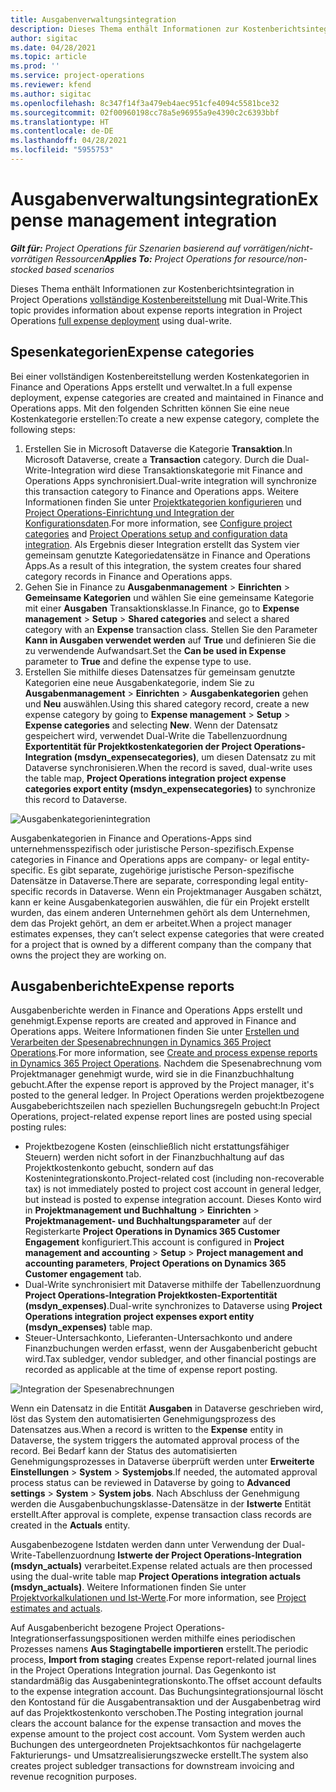 ```yaml
---
title: Ausgabenverwaltungsintegration
description: Dieses Thema enthält Informationen zur Kostenberichtsintegration in Project Operations mit Dual-Write.
author: sigitac
ms.date: 04/28/2021
ms.topic: article
ms.prod: ''
ms.service: project-operations
ms.reviewer: kfend
ms.author: sigitac
ms.openlocfilehash: 8c347f14f3a479eb4aec951cfe4094c5581bce32
ms.sourcegitcommit: 02f00960198cc78a5e96955a9e4390c2c6393bbf
ms.translationtype: HT
ms.contentlocale: de-DE
ms.lasthandoff: 04/28/2021
ms.locfileid: "5955753"
---
```

# <a name="expense-management-integration"></a><span data-ttu-id="84a53-103">Ausgabenverwaltungsintegration</span><span class="sxs-lookup"><span data-stu-id="84a53-103">Expense management integration</span></span>

<span data-ttu-id="84a53-104">_**Gilt für:** Project Operations für Szenarien basierend auf vorrätigen/nicht-vorrätigen Ressourcen_</span><span class="sxs-lookup"><span data-stu-id="84a53-104">_**Applies To:** Project Operations for resource/non-stocked based scenarios_</span></span>

<span data-ttu-id="84a53-105">Dieses Thema enthält Informationen zur Kostenberichtsintegration in Project Operations [vollständige Kostenbereitstellung](../expense/expense-overview.md) mit Dual-Write.</span><span class="sxs-lookup"><span data-stu-id="84a53-105">This topic provides information about expense reports integration in Project Operations [full expense deployment](../expense/expense-overview.md) using dual-write.</span></span>

## <a name="expense-categories"></a><span data-ttu-id="84a53-106">Spesenkategorien</span><span class="sxs-lookup"><span data-stu-id="84a53-106">Expense categories</span></span>

<span data-ttu-id="84a53-107">Bei einer vollständigen Kostenbereitstellung werden Kostenkategorien in Finance and Operations Apps erstellt und verwaltet.</span><span class="sxs-lookup"><span data-stu-id="84a53-107">In a full expense deployment, expense categories are created and maintained in Finance and Operations apps.</span></span> <span data-ttu-id="84a53-108">Mit den folgenden Schritten können Sie eine neue Kostenkategorie erstellen:</span><span class="sxs-lookup"><span data-stu-id="84a53-108">To create a new expense category, complete the following steps:</span></span>

1. <span data-ttu-id="84a53-109">Erstellen Sie in Microsoft Dataverse die Kategorie **Transaktion**.</span><span class="sxs-lookup"><span data-stu-id="84a53-109">In Microsoft Dataverse, create a **Transaction** category.</span></span> <span data-ttu-id="84a53-110">Durch die Dual-Write-Integration wird diese Transaktionskategorie mit Finance and Operations Apps synchronisiert.</span><span class="sxs-lookup"><span data-stu-id="84a53-110">Dual-write integration will synchronize this transaction category to Finance and Operations apps.</span></span> <span data-ttu-id="84a53-111">Weitere Informationen finden Sie unter [Projektkategorien konfigurieren](/dynamics365/project-operations/project-accounting/configure-project-categories) und [Project Operations-Einrichtung und Integration der Konfigurationsdaten](resource-dual-write-setup-integration.md).</span><span class="sxs-lookup"><span data-stu-id="84a53-111">For more information, see [Configure project categories](/dynamics365/project-operations/project-accounting/configure-project-categories) and [Project Operations setup and configuration data integration](resource-dual-write-setup-integration.md).</span></span> <span data-ttu-id="84a53-112">Als Ergebnis dieser Integration erstellt das System vier gemeinsam genutzte Kategoriedatensätze in Finance and Operations Apps.</span><span class="sxs-lookup"><span data-stu-id="84a53-112">As a result of this integration, the system creates four shared category records in Finance and Operations apps.</span></span>
2. <span data-ttu-id="84a53-113">Gehen Sie in Finance zu **Ausgabenmanagement** > **Einrichten** > **Gemeinsame Kategorien** und wählen Sie eine gemeinsame Kategorie mit einer **Ausgaben** Transaktionsklasse.</span><span class="sxs-lookup"><span data-stu-id="84a53-113">In Finance, go to **Expense management** > **Setup** > **Shared categories** and select a shared category with an **Expense** transaction class.</span></span> <span data-ttu-id="84a53-114">Stellen Sie den Parameter **Kann in Ausgaben verwendet werden** auf **True** und definieren Sie die zu verwendende Aufwandsart.</span><span class="sxs-lookup"><span data-stu-id="84a53-114">Set the **Can be used in Expense** parameter to **True** and define the expense type to use.</span></span>
3. <span data-ttu-id="84a53-115">Erstellen Sie mithilfe dieses Datensatzes für gemeinsam genutzte Kategorien eine neue Ausgabenkategorie, indem Sie zu **Ausgabenmanagement** > **Einrichten** > **Ausgabenkategorien** gehen und **Neu** auswählen.</span><span class="sxs-lookup"><span data-stu-id="84a53-115">Using this shared category record, create a new expense category by going to **Expense management** > **Setup** > **Expense categories** and selecting **New**.</span></span> <span data-ttu-id="84a53-116">Wenn der Datensatz gespeichert wird, verwendet Dual-Write die Tabellenzuordnung **Exportentität für Projektkostenkategorien der Project Operations-Integration (msdyn\_expensecategories)**, um diesen Datensatz zu mit Dataverse synchronisieren.</span><span class="sxs-lookup"><span data-stu-id="84a53-116">When the record is saved, dual-write uses the table map, **Project Operations integration project expense categories export entity (msdyn\_expensecategories)** to synchronize this record to Dataverse.</span></span>

  ![Ausgabenkategorienintegration](./media/DW6ExpenseCategories.png)

<span data-ttu-id="84a53-118">Ausgabenkategorien in Finance and Operations-Apps sind unternehmensspezifisch oder juristische Person-spezifisch.</span><span class="sxs-lookup"><span data-stu-id="84a53-118">Expense categories in Finance and Operations apps are company- or legal entity-specific.</span></span> <span data-ttu-id="84a53-119">Es gibt separate, zugehörige juristische Person-spezifische Datensätze in Dataverse.</span><span class="sxs-lookup"><span data-stu-id="84a53-119">There are separate, corresponding legal entity-specific records in Dataverse.</span></span> <span data-ttu-id="84a53-120">Wenn ein Projektmanager Ausgaben schätzt, kann er keine Ausgabenkategorien auswählen, die für ein Projekt erstellt wurden, das einem anderen Unternehmen gehört als dem Unternehmen, dem das Projekt gehört, an dem er arbeitet.</span><span class="sxs-lookup"><span data-stu-id="84a53-120">When a project manager estimates expenses, they can’t select expense categories that were created for a project that is owned by a different company than the company that owns the project they are working on.</span></span> 

## <a name="expense-reports"></a><span data-ttu-id="84a53-121">Ausgabenberichte</span><span class="sxs-lookup"><span data-stu-id="84a53-121">Expense reports</span></span>

<span data-ttu-id="84a53-122">Ausgabenberichte werden in Finance and Operations Apps erstellt und genehmigt.</span><span class="sxs-lookup"><span data-stu-id="84a53-122">Expense reports are created and approved in Finance and Operations apps.</span></span> <span data-ttu-id="84a53-123">Weitere Informationen finden Sie unter [Erstellen und Verarbeiten der Spesenabrechnungen in Dynamics 365 Project Operations](/learn/modules/create-process-expense-reports/).</span><span class="sxs-lookup"><span data-stu-id="84a53-123">For more information, see [Create and process expense reports in Dynamics 365 Project Operations](/learn/modules/create-process-expense-reports/).</span></span> <span data-ttu-id="84a53-124">Nachdem die Spesenabrechnung vom Projektmanager genehmigt wurde, wird sie in die Finanzbuchhaltung gebucht.</span><span class="sxs-lookup"><span data-stu-id="84a53-124">After the expense report is approved by the Project manager, it's posted to the general ledger.</span></span> <span data-ttu-id="84a53-125">In Project Operations werden projektbezogene Ausgabeberichtszeilen nach speziellen Buchungsregeln gebucht:</span><span class="sxs-lookup"><span data-stu-id="84a53-125">In Project Operations, project-related expense report lines are posted using special posting rules:</span></span>

  - <span data-ttu-id="84a53-126">Projektbezogene Kosten (einschließlich nicht erstattungsfähiger Steuern) werden nicht sofort in der Finanzbuchhaltung auf das Projektkostenkonto gebucht, sondern auf das Kostenintegrationskonto.</span><span class="sxs-lookup"><span data-stu-id="84a53-126">Project-related cost (including non-recoverable tax) is not immediately posted to project cost account in general ledger, but instead is posted to expense integration account.</span></span> <span data-ttu-id="84a53-127">Dieses Konto wird in **Projektmanagement und Buchhaltung** > **Einrichten** > **Projektmanagement- und Buchhaltungsparameter** auf der Registerkarte **Project Operations in Dynamics 365 Customer Engagement** konfiguriert.</span><span class="sxs-lookup"><span data-stu-id="84a53-127">This account is configured in **Project management and accounting** > **Setup** > **Project management and accounting parameters**, **Project Operations on Dynamics 365 Customer engagement** tab.</span></span>
  - <span data-ttu-id="84a53-128">Dual-Write synchronisiert mit Dataverse mithilfe der Tabellenzuordnung **Project Operations-Integration Projektkosten-Exportentität (msdyn\_expenses)**.</span><span class="sxs-lookup"><span data-stu-id="84a53-128">Dual-write synchronizes to Dataverse using **Project Operations integration project expenses export entity (msdyn\_expenses)** table map.</span></span>
  - <span data-ttu-id="84a53-129">Steuer-Untersachkonto, Lieferanten-Untersachkonto und andere Finanzbuchungen werden erfasst, wenn der Ausgabenbericht gebucht wird.</span><span class="sxs-lookup"><span data-stu-id="84a53-129">Tax subledger, vendor subledger, and other financial postings are recorded as applicable at the time of expense report posting.</span></span>

  ![Integration der Spesenabrechnungen](./media/DW6ExpenseReports.png)

<span data-ttu-id="84a53-131">Wenn ein Datensatz in die Entität **Ausgaben** in Dataverse geschrieben wird, löst das System den automatisierten Genehmigungsprozess des Datensatzes aus.</span><span class="sxs-lookup"><span data-stu-id="84a53-131">When a record is written to the **Expense** entity in Dataverse, the system triggers the automated approval process of the record.</span></span> <span data-ttu-id="84a53-132">Bei Bedarf kann der Status des automatisierten Genehmigungsprozesses in Dataverse überprüft werden unter **Erweiterte Einstellungen** > **System** > **Systemjobs**.</span><span class="sxs-lookup"><span data-stu-id="84a53-132">If needed, the automated approval process status can be reviewed in Dataverse by going to **Advanced settings** > **System** > **System jobs**.</span></span> <span data-ttu-id="84a53-133">Nach Abschluss der Genehmigung werden die Ausgabenbuchungsklasse-Datensätze in der **Istwerte** Entität erstellt.</span><span class="sxs-lookup"><span data-stu-id="84a53-133">After approval is complete, expense transaction class records are created in the **Actuals** entity.</span></span>

<span data-ttu-id="84a53-134">Ausgabenbezogene Istdaten werden dann unter Verwendung der Dual-Write-Tabellenzuordnung **Istwerte der Project Operations-Integration (msdyn\_actuals)** verarbeitet.</span><span class="sxs-lookup"><span data-stu-id="84a53-134">Expense related actuals are then processed using the dual-write table map **Project Operations integration actuals (msdyn\_actuals)**.</span></span> <span data-ttu-id="84a53-135">Weitere Informationen finden Sie unter [Projektvorkalkulationen und Ist-Werte](resource-dual-write-estimates-actuals.md).</span><span class="sxs-lookup"><span data-stu-id="84a53-135">For more information, see [Project estimates and actuals](resource-dual-write-estimates-actuals.md).</span></span>

<span data-ttu-id="84a53-136">Auf Ausgabenbericht bezogene Project Operations-Integrationserfassungspositionen werden mithilfe eines periodischen Prozesses namens **Aus Stagingtabelle importieren** erstellt.</span><span class="sxs-lookup"><span data-stu-id="84a53-136">The periodic process, **Import from staging** creates Expense report-related journal lines in the Project Operations Integration journal.</span></span> <span data-ttu-id="84a53-137">Das Gegenkonto ist standardmäßig das Ausgabenintegrationskonto.</span><span class="sxs-lookup"><span data-stu-id="84a53-137">The offset account defaults to the expense integration account.</span></span> <span data-ttu-id="84a53-138">Das Buchungsintegrationsjournal löscht den Kontostand für die Ausgabentransaktion und der Ausgabenbetrag wird auf das Projektkostenkonto verschoben.</span><span class="sxs-lookup"><span data-stu-id="84a53-138">The Posting integration journal clears the account balance for the expense transaction and moves the expense amount to the project cost account.</span></span> <span data-ttu-id="84a53-139">Vom System werden auch Buchungen des untergeordneten Projektsachkontos für nachgelagerte Fakturierungs- und Umsatzrealisierungszwecke erstellt.</span><span class="sxs-lookup"><span data-stu-id="84a53-139">The system also creates project subledger transactions for downstream invoicing and revenue recognition purposes.</span></span>
